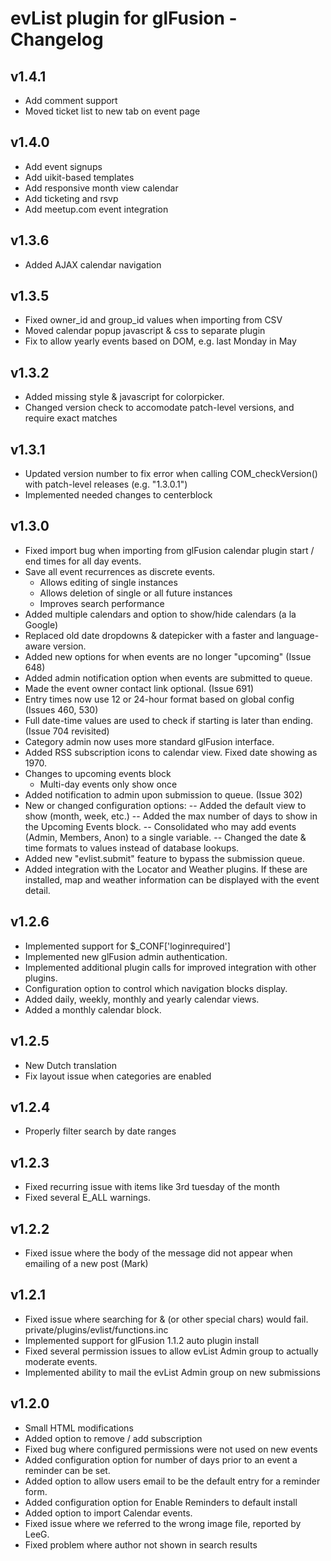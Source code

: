 # evList plugin for glFusion - Changelog

## v1.4.1
- Add comment support
- Moved ticket list to new tab on event page

## v1.4.0
- Add event signups
- Add uikit-based templates
- Add responsive month view calendar
- Add ticketing and rsvp
- Add meetup.com event integration

## v1.3.6
- Added AJAX calendar navigation

## v1.3.5
- Fixed owner_id and group_id values when importing from CSV
- Moved calendar popup javascript & css to separate plugin
- Fix to allow yearly events based on DOM, e.g. last Monday in May

## v1.3.2
- Added missing style & javascript for colorpicker.
- Changed version check to accomodate patch-level versions, and require exact
    matches

## v1.3.1
- Updated version number to fix error when calling COM_checkVersion() with
    patch-level releases (e.g. "1.3.0.1")
- Implemented needed changes to centerblock

## v1.3.0
- Fixed import bug when importing from glFusion calendar plugin
  start / end times for all day events.
- Save all event recurrences as discrete events.
    - Allows editing of single instances
    - Allows deletion of single or all future instances
    - Improves search performance
- Added multiple calendars and option to show/hide calendars (a la Google)
- Replaced old date dropdowns & datepicker with a faster and language-aware 
    version.
- Added new options for when events are no longer "upcoming" (Issue 648)
- Added admin notification option when events are submitted to queue.
- Made the event owner contact link optional. (Issue 691)
- Entry times now use 12 or 24-hour format based on global config (Issues 460, 530)
- Full date-time values are used to check if starting is later than ending.
    (Issue 704 revisited)
- Category admin now uses more standard glFusion interface.
- Added RSS subscription icons to calendar view.  Fixed date showing as 1970.
- Changes to upcoming events block
    - Multi-day events only show once
- Added notification to admin upon submission to queue. (Issue 302)
- New or changed configuration options:
-- Added the default view to show (month, week, etc.)
-- Added the max number of days to show in the Upcoming Events block.
-- Consolidated who may add events (Admin, Members, Anon) to a single variable.
-- Changed the date & time formats to values instead of database lookups.
- Added new "evlist.submit" feature to bypass the submission queue.
- Added integration with the Locator and Weather plugins.  If these are 
    installed, map and weather information can be displayed with the event 
    detail.

## v1.2.6
- Implemented support for $_CONF['loginrequired']
- Implemented new glFusion admin authentication.
- Implemented additional plugin calls for improved integration with
  other plugins.
- Configuration option to control which navigation blocks display.
- Added daily, weekly, monthly and yearly calendar views.
- Added a monthly calendar block.

## v1.2.5
- New Dutch translation
- Fix layout issue when categories are enabled

## v1.2.4
- Properly filter search by date ranges

## v1.2.3
- Fixed recurring issue with items like 3rd tuesday of the month
- Fixed several E_ALL warnings.

## v1.2.2
- Fixed issue where the body of the message did not appear when emailing
  of a new post (Mark)

## v1.2.1
- Fixed issue where searching for & (or other special chars) would fail.
        private/plugins/evlist/functions.inc
- Implemented support for glFusion 1.1.2 auto plugin install
- Fixed several permission issues to allow evList Admin group to actually
  moderate events.
- Implemented ability to mail the evList Admin group on new submissions

## v1.2.0
- Small HTML modifications
- Added option to remove / add subscription
- Fixed bug where configured permissions were not used on new events
- Added configuration option for number of days prior to an event
  a reminder can be set.
- Added option to allow users email to be the default entry for a reminder
  form.
- Added configuration option for Enable Reminders to default install
- Added option to import Calendar events.
- Fixed issue where we referred to the wrong image file, reported by LeeG.
- Fixed problem where author not shown in search results
